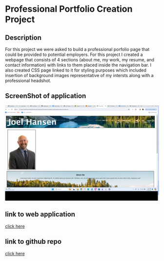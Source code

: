 # Professional Portfolio Creation Project

## Description 
For this project we were asked to build a professional porfolio page that could be provided to potential employers. For this project I created a webpage that consists of 4 sections (about me, my work, my resume, and contact information) with links to them placed inside the navigation bar.  I also created CSS page linked to it for styling purposes which included insertion of background images representative of my intersts along with a professional headshot.  

## ScreenShot of application

![the following link is a screenshot of the web application with functional HTML and CSS files](./hw2webpage.png)

## link to web application
[click here](https://joelhansenmn.github.io/professional_portfolio/)


## link to github repo 
[click here](https://github.com/JoelhansenMN/professional_portfolio/tree/master)

